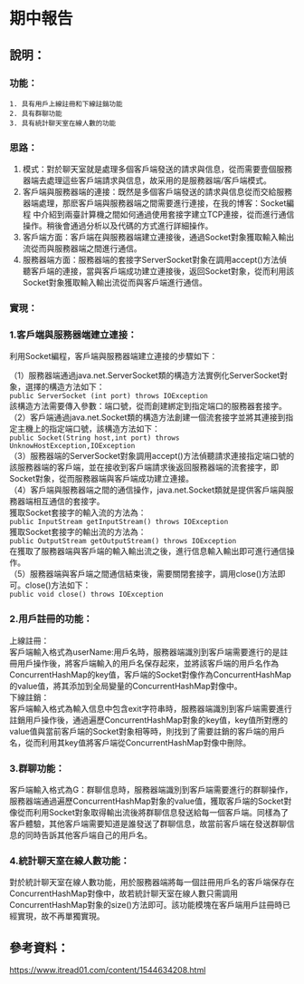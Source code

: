 # 期中報告
## 說明：  
### 功能：  
    1. 具有用戶上線註冊和下線註銷功能  
    2. 具有群聊功能  
    3. 具有統計聊天室在線人數的功能  
      
### 思路：  
1. 模式：對於聊天室就是處理多個客戶端發送的請求與信息，從而需要壹個服務器端去處理這些客戶端請求與信息，故采用的是服務器端/客戶端模式。  
2. 客戶端與服務器端的連接：既然是多個客戶端發送的請求與信息從而交給服務器端處理，那麽客戶端與服務器端之間需要進行連接，在我的博客：Socket編程 中介紹到兩臺計算機之間如何通過使用套接字建立TCP連接，從而進行通信操作。稍後會通過分析以及代碼的方式進行詳細操作。
3. 客戶端方面：客戶端在與服務器端建立連接後，通過Socket對象獲取輸入輸出流從而與服務器端之間進行通信。  
4. 服務器端方面：服務器端的套接字ServerSocket對象在調用accept()方法偵聽客戶端的連接，當與客戶端成功建立連接後，返回Socket對象，從而利用該Socket對象獲取輸入輸出流從而與客戶端進行通信。  

### 實現：  
### 1.客戶端與服務器端建立連接：  
利用Socket編程，客戶端與服務器端建立連接的步驟如下：  

（1）服務器端通過java.net.ServerSocket類的構造方法實例化ServerSocket對象，選擇的構造方法如下：  
```public ServerSocket (int port) throws IOException```  
該構造方法需要傳入參數：端口號，從而創建綁定到指定端口的服務器套接字。  
（2）客戶端通過java.net.Socket類的構造方法創建一個流套接字並將其連接到指定主機上的指定端口號，該構造方法如下：  
```public Socket(String host,int port) throws UnknowHostException,IOException```  
（3）服務器端的ServerSocket對象調用accept()方法偵聽請求連接指定端口號的該服務器端的客戶端，並在接收到客戶端請求後返回服務器端的流套接字，即Socket對象，從而服務器端與客戶端成功建立連接。  
（4）客戶端與服務器端之間的通信操作，java.net.Socket類就是提供客戶端與服務器端相互通信的套接字。  
獲取Socket套接字的輸入流的方法為：  
```public InputStream getInputStream() throws IOException```  
獲取Socket套接字的輸出流的方法為：  
```public OutputStream getOutputStream() throws IOException```  
在獲取了服務器端與客戶端的輸入輸出流之後，進行信息輸入輸出即可進行通信操作。  
（5）服務器端與客戶端之間通信結束後，需要關閉套接字，調用close()方法即可。close()方法如下：  
```public void close() throws IOException```  
### 2.用戶註冊的功能：  
上線註冊：  
客戶端輸入格式為userName:用戶名時，服務器端識別到客戶端需要進行的是註冊用戶操作後，將客戶端輸入的用戶名保存起來，並將該客戶端的用戶名作為ConcurrentHashMap的key值，客戶端的Socket對像作為ConcurrentHashMap的value值，將其添加到全局變量的ConcurrentHashMap對像中。  
下線註銷：  
客戶端輸入格式為輸入信息中包含exit字符串時，服務器端識別到客戶端需要進行註銷用戶操作後，通過遍歷ConcurrentHashMap對象的key值，key值所對應的value值與當前客戶端的Socket對象相等時，則找到了需要註銷的客戶端的用戶名，從而利用其key值將客戶端從ConcurrentHashMap對像中刪除。  
### 3.群聊功能：  
客戶端輸入格式為G：群聊信息時，服務器端識別到客戶端需要進行的群聊操作，服務器端通過遍歷ConcurrentHashMap對象的value值，獲取客戶端的Socket對像從而利用Socket對象取得輸出流後將群聊信息發送給每一個客戶端。同樣為了客戶體驗，其他客戶端需要知道是誰發送了群聊信息，故當前客戶端在發送群聊信息的同時告訴其他客戶端自己的用戶名。  
### 4.統計聊天室在線人數功能：  
對於統計聊天室在線人數功能，用於服務器端將每一個註冊用戶名的客戶端保存在ConcurrentHashMap對像中，故若統計聊天室在線人數只需調用ConcurrentHashMap對象的size()方法即可。該功能模塊在客戶端用戶註冊時已經實現，故不再單獨實現。  
## 參考資料：  
https://www.itread01.com/content/1544634208.html



